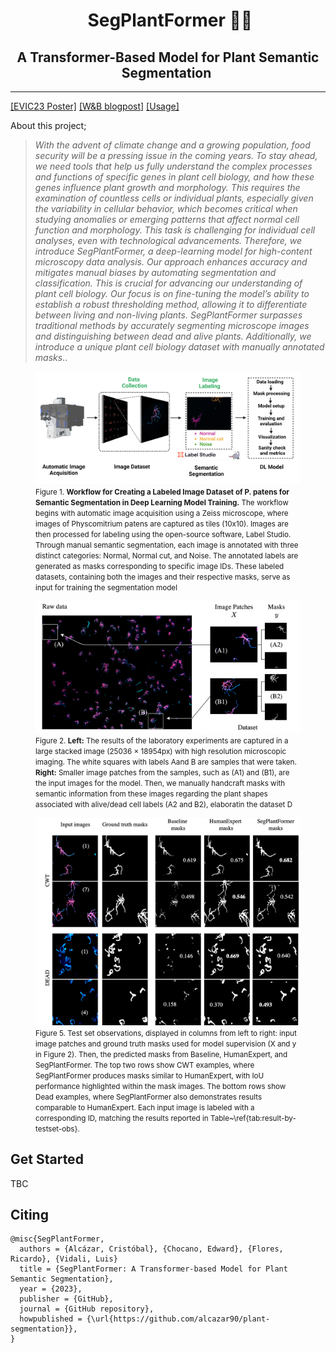 <h1 align="center">
  &nbsp;SegPlantFormer 🌱🔬<br>
</h1>
<h2 align="center">
A Transformer-Based Model for Plant Semantic Segmentation&nbsp;
</h2>

----

<a href="https://alkzar.cl/EVIC23_poster_segplantformer.pdf" target="_blank">[EVIC23 Poster]</a>
<a href="https://api.wandb.ai/links/alcazar90/7k7k0yph" target="_blank">[W&B blogpost]</a>
<a href="https://github.com/alcazar90/plant-segmentation/blob/main/single-segmentation.ipynb" target="_blank">[Usage]</a>

About this project;

> _With the advent of climate change and a growing population, food security will be a pressing issue in the coming years. To stay ahead, we need tools that help us fully understand the complex processes and functions of specific genes in plant cell biology, and how these genes influence plant growth and morphology. This requires the examination of countless cells or individual plants, especially given the variability in cellular behavior, which becomes critical when studying anomalies or emerging patterns that affect normal cell function and morphology. This task is challenging for individual cell analyses, even with technological advancements. Therefore, we introduce SegPlantFormer, a deep-learning model for high-content microscopy data analysis. Our approach enhances accuracy and mitigates manual biases by automating segmentation and classification. This is crucial for advancing our understanding of plant cell biology. Our focus is on fine-tuning the model’s ability to establish a robust thresholding method, allowing it to differentiate between living and non-living plants. SegPlantFormer surpasses traditional methods by accurately segmenting microscope images and distinguishing between dead and alive plants. Additionally, we introduce a unique plant cell biology dataset with manually annotated masks_..


<figure>
  <img src="./assets/workflow-model.png" alt="Fig. 2 - Data processing diagram">
  <figcaption><small>Figure 1. <b>Workflow for Creating a Labeled Image Dataset of P. patens for Semantic Segmentation in Deep Learning Model Training.</b> The workflow begins with automatic image acquisition using a Zeiss microscope, where images of Physcomitrium patens are captured as tiles (10x10). Images are then processed for labeling using the open-source software, Label Studio. Through manual semantic segmentation, each image is annotated with three distinct categories: Normal, Normal cut, and Noise. The annotated labels are generated as masks corresponding to specific image IDs. These labeled datasets, containing both the images and their respective masks, serve as input for training the segmentation model</small>
  </figcaption>
</figure>



<figure>
  <img src="./assets/fig-2-data-processing-dia.png" alt="Fig. 2 - Data processing diagram">
  <figcaption><small>Figure 2. <b>Left:</b> The results of the laboratory experiments are captured in a large stacked image (25036 × 18954px) with high resolution microscopic imaging. The white squares with labels Aand B are samples that were taken. <b>Right:</b> Smaller image patches from the samples, such as (A1) and (B1), are the input images for the model. Then, we manually handcraft masks with semantic information from these images regarding the plant shapes associated with alive/dead cell labels (A2 and B2), elaboratin the dataset D</small></figcaption>
</figure>


<figure>
  <img src="./assets/scientific-report-val.png" alt="Fig. 5 - Val images">
  <figcaption><small>Figure 5. Test set observations, displayed in columns from left to right: input image patches and ground truth masks used for model supervision (X and y in Figure 2). Then, the predicted masks from Baseline, HumanExpert, and SegPlantFormer. The top two rows show CWT examples, where SegPlantFormer produces masks similar to HumanExpert, with IoU performance highlighted within the mask images. The bottom rows show Dead examples, where SegPlantFormer also demonstrates results comparable to HumanExpert. Each input image is labeled with a corresponding ID, matching the results reported in Table~\ref{tab:result-by-testset-obs}.</small></figcaption>
</figure>


## Get Started

TBC


## Citing

```
@misc{SegPlantFormer,
  authors = {Alcázar, Cristóbal}, {Chocano, Edward}, {Flores, Ricardo}, {Vidali, Luis}
  title = {SegPlantFormer: A Transformer-based Model for Plant Semantic Segmentation},
  year = {2023},
  publisher = {GitHub},
  journal = {GitHub repository},
  howpublished = {\url{https://github.com/alcazar90/plant-segmentation}},
}
```
